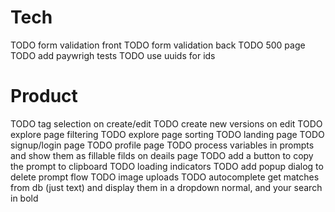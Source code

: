# Tech
TODO form validation front
TODO form validation back
TODO 500 page
TODO add paywrigh tests
TODO use uuids for ids

# Product
TODO tag selection on create/edit
TODO create new versions on edit
TODO explore page filtering
TODO explore page sorting
TODO landing page
TODO signup/login page
TODO profile page
TODO process variables in prompts and show them as fillable filds on deails page
TODO add a button to copy the prompt to clipboard
TODO loading indicators
TODO add popup dialog to delete prompt flow
TODO image uploads
TODO autocomplete get matches from db (just text) and display them in a dropdown normal, and your search in bold

